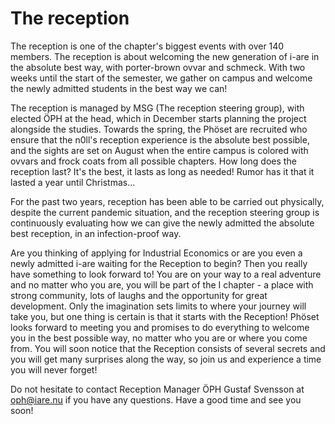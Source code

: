 # The reception

The reception is one of the chapter's biggest events with over 140 members. The reception is about welcoming the new generation of i-are in the absolute best way, with porter-brown ovvar and schmeck. With two weeks until the start of the semester, we gather on campus and welcome the newly admitted students in the best way we can!

The reception is managed by MSG (The reception steering group), with elected ÖPH at the head, which in December starts planning the project alongside the studies. Towards the spring, the Phöset are recruited who ensure that the n0ll's reception experience is the absolute best possible, and the sights are set on August when the entire campus is colored with ovvars and frock coats from all possible chapters. How long does the reception last? It's the best, it lasts as long as needed! Rumor has it that it lasted a year until Christmas...

For the past two years, reception has been able to be carried out physically, despite the current pandemic situation, and the reception steering group is continuously evaluating how we can give the newly admitted the absolute best reception, in an infection-proof way.

Are you thinking of applying for Industrial Economics or are you even a newly admitted i-are waiting for the Reception to begin? Then you really have something to look forward to! You are on your way to a real adventure and no matter who you are, you will be part of the I chapter - a place with strong community, lots of laughs and the opportunity for great development. Only the imagination sets limits to where your journey will take you, but one thing is certain is that it starts with the Reception! Phöset looks forward to meeting you and promises to do everything to welcome you in the best possible way, no matter who you are or where you come from. You will soon notice that the Reception consists of several secrets and you will get many surprises along the way, so join us and experience a time you will never forget!

Do not hesitate to contact Reception Manager ÖPH Gustaf Svensson at oph@iare.nu if you have any questions. Have a good time and see you soon!